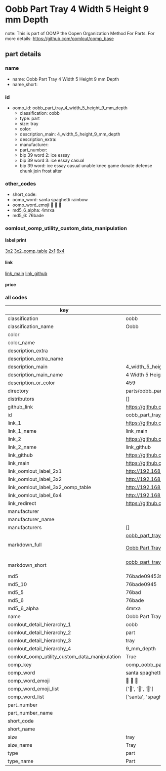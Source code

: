 # Oobb Part Tray 4 Width 5 Height 9 mm Depth  

note: This is part of OOMP the Oopen Organization Method For Parts. For more details: https://github.com/oomlout/oomp_base

##  part details
  







### name
* name: Oobb Part Tray 4 Width 5 Height 9 mm Depth
* name_short: 
### id
* oomp_id: oobb_part_tray_4_width_5_height_9_mm_depth
  * classification: oobb
  * type: part
  * size: tray
  * color: 
  * description_main: 4_width_5_height_9_mm_depth
  * description_extra: 
  * manufacturer: 
  * part_number: 
  * bip 39 word 2: ice essay
  * bip 39 word 3: ice essay casual
  * bip 39 word: ice essay casual unable knee game donate defense chunk join frost alter

### other_codes
* short_code: 
* oomp_word: santa spaghetti rainbow
* oomp_word_emoji :santa: :spaghetti: :rainbow:
* md5_6_alpha: 4mrxa
* md5_6: 76bade






### oomlout_oomp_utility_custom_data_manipulation
#### label print
[3x2](http://192.168.1.245:1112/?label=oomp%204mrxa)
[3x2_oomp_table](http://192.168.1.108:1112/?label=oomp%204mrxa)
[2x1](http://192.168.1.242:1112/?label=oomp%204mrxa)
[6x4](http://192.168.1.55:1112/?label=oomp%204mrxa)    

#### link

[link_main](https://github.com/oomlout/oomlout_oomp_version_1_messy/tree/main/parts/oobb_part_tray_4_width_5_height_9_mm_depth) [link_github](https://github.com/oomlout/oomlout_oomp_version_1_messy/tree/main/parts/oobb_part_tray_4_width_5_height_9_mm_depth)                             

#### price







### all codes 
| key | value |  
| --- | --- |  
| classification | oobb |  
| classification_name | Oobb |  
| color |  |  
| color_name |  |  
| description_extra |  |  
| description_extra_name |  |  
| description_main | 4_width_5_height_9_mm_depth |  
| description_main_name | 4 Width 5 Height 9 mm Depth |  
| description_or_color | 459 |  
| directory | parts/oobb_part_tray_4_width_5_height_9_mm_depth |  
| distributors | [] |  
| github_link | https://github.com/oomlout/oomlout_oomp_part_src/tree/main/parts/oobb_part_tray_4_width_5_height_9_mm_depth |  
| id | oobb_part_tray_4_width_5_height_9_mm_depth |  
| link_1 | https://github.com/oomlout/oomlout_oomp_version_1_messy/tree/main/parts/oobb_part_tray_4_width_5_height_9_mm_depth |  
| link_1_name | link_main |  
| link_2 | https://github.com/oomlout/oomlout_oomp_version_1_messy/tree/main/parts/oobb_part_tray_4_width_5_height_9_mm_depth |  
| link_2_name | link_github |  
| link_github | https://github.com/oomlout/oomlout_oomp_version_1_messy/tree/main/parts/oobb_part_tray_4_width_5_height_9_mm_depth |  
| link_main | https://github.com/oomlout/oomlout_oomp_version_1_messy/tree/main/parts/oobb_part_tray_4_width_5_height_9_mm_depth |  
| link_oomlout_label_2x1 | http://192.168.1.242:1112/?label=oomp%204mrxa |  
| link_oomlout_label_3x2 | http://192.168.1.245:1112/?label=oomp%204mrxa |  
| link_oomlout_label_3x2_oomp_table | http://192.168.1.108:1112/?label=oomp%204mrxa |  
| link_oomlout_label_6x4 | http://192.168.1.55:1112/?label=oomp%204mrxa |  
| link_redirect | https://github.com/oomlout/oomlout_oomp_version_1_messy/tree/main/parts/oobb_part_tray_4_width_5_height_9_mm_depth |  
| manufacturer |  |  
| manufacturer_name |  |  
| manufacturers | [] |  
| markdown_full | [oobb_part_tray_4_width_5_height_9_mm_depth](none)<br>[](none)<br>[Oobb Part Tray 4 Width 5 Height 9 Mm Depth](none)<br><br> |  
| markdown_short | [oobb_part_tray_4_width_5_height_9_mm_depth](none)<br><br> |  
| md5 | 76bade09453968217cbdcec447534b81 |  
| md5_10 | 76bade0945 |  
| md5_5 | 76bad |  
| md5_6 | 76bade |  
| md5_6_alpha | 4mrxa |  
| name | Oobb Part Tray 4 Width 5 Height 9 mm Depth |  
| oomlout_detail_hierarchy_1 | oobb |  
| oomlout_detail_hierarchy_2 | part |  
| oomlout_detail_hierarchy_3 | tray |  
| oomlout_detail_hierarchy_4 | 9_mm_depth |  
| oomlout_oomp_utility_custom_data_manipulation | True |  
| oomp_key | oomp_oobb_part_tray_4_width_5_height_9_mm_depth |  
| oomp_word | santa spaghetti rainbow |  
| oomp_word_emoji | :santa: :spaghetti: :rainbow: |  
| oomp_word_emoji_list | [':santa:', ':spaghetti:', ':rainbow:'] |  
| oomp_word_list | ['santa', 'spaghetti', 'rainbow'] |  
| part_number |  |  
| part_number_name |  |  
| short_code |  |  
| short_name |  |  
| size | tray |  
| size_name | Tray |  
| type | part |  
| type_name | Part |  

